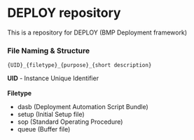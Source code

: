 # DEPLOY repository


This is a repository for DEPLOY (BMP Deployment framework)


### File Naming & Structure

`{UID}_{filetype}_{purpose}_{short description}`<br>

**UID** - Instance Unique Identifier<br><br>
**Filetype**<br>

- dasb (Deployment Automation Script Bundle)
- setup (Initial Setup file)
- sop (Standard Operating Procedure)
- queue (Buffer file)
